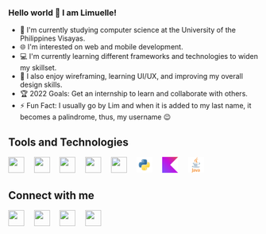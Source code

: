 ### Hello world 👋 I am Limuelle!

- 🏫 I'm currently studying computer science at the University of the Philippines Visayas.
- 🌐 I'm interested on web and mobile development. 
- 💻 I'm currently learning different frameworks and technologies to widen my skillset.
- 🎨 I also enjoy wireframing, learning UI/UX, and improving my overall design skills.
- 🏆 2022 Goals: Get an internship to learn and collaborate with others.
- ⚡ Fun Fact: I usually go by Lim and when it is added to my last name, it becomes a palindrome, thus, my username 😉

## Tools and Technologies
<span><img height="32" width="32" src="https://cdn.jsdelivr.net/gh/devicons/devicon/icons/vscode/vscode-original.svg" /></span>
&nbsp;
&nbsp;
<span><img height="32" width="32" src="https://cdn.jsdelivr.net/gh/devicons/devicon/icons/html5/html5-original.svg" /></span>
&nbsp;
&nbsp;
<span><img height="32" width="32" src="https://cdn.jsdelivr.net/gh/devicons/devicon/icons/css3/css3-original.svg" /></span>
&nbsp;
&nbsp;
<span><img height="32" width="32" src="https://cdn.jsdelivr.net/gh/devicons/devicon/icons/javascript/javascript-original.svg" /></span>
&nbsp;
&nbsp;
<span><img height="32" width="32" src="https://cdn.jsdelivr.net/gh/devicons/devicon/icons/git/git-original.svg" /></span>
&nbsp;
&nbsp;
<span><img height="32" width="32" src="https://raw.githubusercontent.com/github/explore/80688e429a7d4ef2fca1e82350fe8e3517d3494d/topics/python/python.png" /></span>
&nbsp;
&nbsp;
<span><img height="32" width="32" src="https://raw.githubusercontent.com/github/explore/4479d2a2c854198cb00160f8593519c14dc3b905/topics/kotlin/kotlin.png" /></span>
&nbsp;
&nbsp;
<span><img height="32" width="32" src="https://raw.githubusercontent.com/github/explore/5b3600551e122a3277c2c5368af2ad5725ffa9a1/topics/java/java.png" /></span>
&nbsp;
&nbsp;

## Connect with me
<a href="https://www.linkedin.com/in/limuelle-alamil/"><img height="32" width="32" src="https://cdn.jsdelivr.net/npm/simple-icons@v6/icons/linkedin.svg" /></a>
&nbsp;
&nbsp;
<a href="https://www.instagram.com/invites/contact/?i=dpndkdukp4uo&utm_content=nkwvnqo"><img height="32" width="32" src="https://cdn.jsdelivr.net/npm/simple-icons@v6/icons/instagram.svg" /></a>
&nbsp;
&nbsp;
<a href="https://www.facebook.com/profile.php?id=100007186186646"><img height="32" width="32" src="https://cdn.jsdelivr.net/npm/simple-icons@v6/icons/facebook.svg" /></a>
&nbsp;
&nbsp;
<a href="https://twitter.com/lim_ala_mil?t=cdArRbngv-k2rfj_W_JIQQ&s=09"><img height="32" width="32" src="https://cdn.jsdelivr.net/npm/simple-icons@v6/icons/twitter.svg" /></a>
&nbsp;
&nbsp;

<!--
**palimdrome/palimdrome** is a ✨ _special_ ✨ repository because its `README.md` (this file) appears on your GitHub profile.

Here are some ideas to get you started:

- 🔭 I’m currently working on ...
- 🌱 I’m currently learning ...
- 👯 I’m looking to collaborate on ...
- 🤔 I’m looking for help with ...
- 💬 Ask me about ...
- 📫 How to reach me: ...
- 😄 Pronouns: ...
- ⚡ Fun fact: ...

Tutorial I used: https://youtu.be/nMfPqeZjc2c
-->
